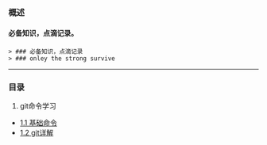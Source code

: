 ### 概述

  #### 必备知识，点滴记录。
	> ### 必备知识，点滴记录
	> ### onley the strong survive

---
### 目录

1. git命令学习

* [1.1 基础命令](./01_git学习/01_基础命令.md)
* [1.2 git详解](./01_git学习/02_git详解.md)
